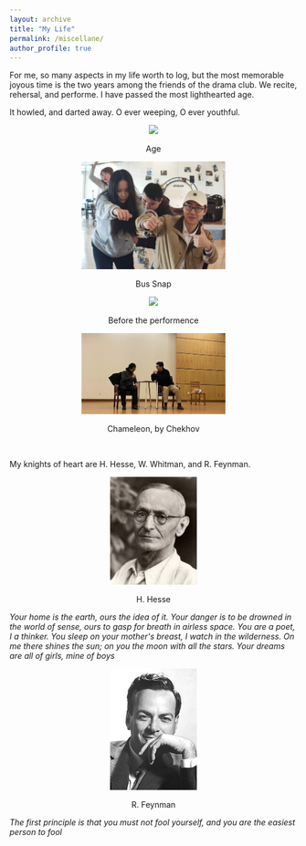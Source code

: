```yaml
---
layout: archive
title: "My Life"
permalink: /miscellane/
author_profile: true
---
```


For me, so many aspects in my life worth to log, but the most memorable joyous time is the two years among the friends of the drama club. We recite, rehersal, and performe. I have passed the most lighthearted age. 

It howled, and darted away. O ever weeping, O ever youthful.

<!-- <ul style="max-width:100%;margin:0">
        <li style="list-style: none;
    float: left;
    width: 50%;
    height: 100%;
    flex-basis: 50%;
    box-sizing: border-box;
    margin: 0 0;
    font-size: 0;
    overflow: hidden;"><img src="/_pages/age.jpg"  width="100%" height=""/></li>
        <li style="list-style: none;
    float: left;
    width: 50%;
    height: 100%;
    flex-basis: 50%;
    box-sizing: border-box;
    margin: 0 10;
    font-size: 0;
    overflow: hidden;"><img src="/_pages/bus.jpg"  width="100%" height=""/></li>
        <li style="list-style: none;
    float: left;
    width: 50%;
    height: 100%;
    flex-basis: 50%;
    box-sizing: border-box;
    margin: 0 0;
    font-size: 0;
    overflow: hidden;"><img src="/_pages/allofus.jpg"  width="100%" height=""/></li>
        <li style="list-style: none;
    float: left;
    width: 50%;
    height: 100%;
    flex-basis: 50%;
    box-sizing: border-box;
    margin: 0 0;
    font-size: 0;
    overflow: hidden;"><img src="/_pages/meandhai.jpg"  width="100%" height=""/></li>
</ul> -->

<!-- <img src="/_pages/age.jpg"  width="50%" height=""/>

<img src="/_pages/bus.jpg"  width="50%" height=""/>

<img src="/_pages/allofus.jpg"  width="50%" height=""/>

<img src="/_pages/meandhai.jpg"  width="50%" height=""/> -->

<p style="text-align:center;"> <img src="/_pages/age.jpg"  width="50%" height=""/></p>
<p style="text-align:center;"> Age </p>

<p style="text-align:center;"><img src="/_pages/bus.jpg"  width="50%" height=""/> </p>
<p style="text-align:center;"> Bus Snap </p>
<p style="text-align:center;"> <img src="/_pages/allofus.jpg"  width="50%" height=""/></p>
<p style="text-align:center;"> Before the performence </p>
<p style="text-align:center;"><img src="/_pages/meandhai.jpg"  width="50%" height=""/> </p>
<p style="text-align:center;"> Chameleon, by Chekhov </p>

<br>

My knights of heart are H. Hesse, W. Whitman, and R. Feynman.

<p style="text-align:center;"> <img src="/_pages/hesse.jpg"  width="30%" height=""/></p>

<p style="text-align:center;"> H. Hesse </p>

*Your home is the earth, ours the idea of it. Your danger is to be drowned in the world of sense, ours to gasp for breath in airless space. You are a poet, I a thinker. You sleep on your mother's breast, I watch in the wilderness. On me there shines the sun; on you the moon with all the stars. Your dreams are all of girls, mine of boys*

<p style="text-align:center;"> <img src="/_pages/feynman.jpg"  width="30%" height=""/></p>

<p style="text-align:center;"> R. Feynman </p>

*The first principle is that you must not fool yourself, and you are the easiest person to fool*
